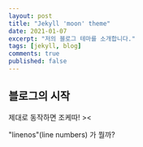 ```yaml
---
layout: post
title: "Jekyll 'moon' theme"
date: 2021-01-07
excerpt: "저의 블로그 테마를 소개합니다."
tags: [jekyll, blog]
comments: true
published: false
---
```


## 블로그의 시작





제대로 동작하면 조케따! ><

"linenos"(line numbers) 가 뭘까?
